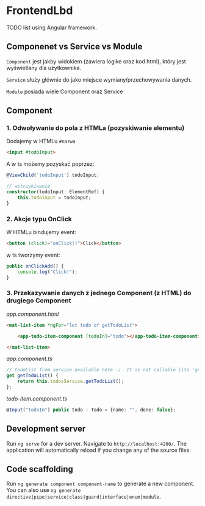 # FrontendLbd
TODO list using Angular framework.

## Componenet vs Service vs Module
`Component` jest jakby widokiem (zawiera logike oraz kod html), który jest wyświetlany dla użytkownika.

`Service` służy głównie do jako miejsce wymiany/przechowywania danych.

`Module` posiada wiele Component oraz Service

## Component
### 1. Odwoływanie do pola z HTMLa (pozyskiwanie elementu)
Dodajemy w HTMLu `#nazwa`
```html
<input #todoInput>
```
A w ts możemy pozyskać poprzez:
```ts
@ViewChild('todoInput') todoInput;

// wstrzykiwanie
constructor(todoInput: ElementRef) {
    this.todoInput = todoInput;
}
```

### 2. Akcje typu OnClick
W HTMLu bindujemy event:
```html
<button (click)="onClick()">Click</button>
```
w ts tworzymy event:
```ts
public onClickAdd() {
    console.log("Click!");
}
```

### 3. Przekazywanie danych z jednego Component (z HTML) do drugiego Component

*app.component.html*
```html
<mat-list-item *ngFor="let todo of getTodoList">

    <app-todo-item-component [todoIn]="todo"></app-todo-item-component>

</mat-list-item>
```

*app.component.ts*
```ts
// todoList from service available here :). It is not callable (its 'get' accessor so just call it as variable! noice)
get getTodoList() {
    return this.todosService.getTodoList();
};
```

*todo-item.component.ts*
```ts
@Input("todoIn") public todo : Todo = {name: "", done: false};
```

## Development server

Run `ng serve` for a dev server. Navigate to `http://localhost:4200/`. The application will automatically reload if you change any of the source files.

## Code scaffolding

Run `ng generate component component-name` to generate a new component. You can also use `ng generate directive|pipe|service|class|guard|interface|enum|module`.
